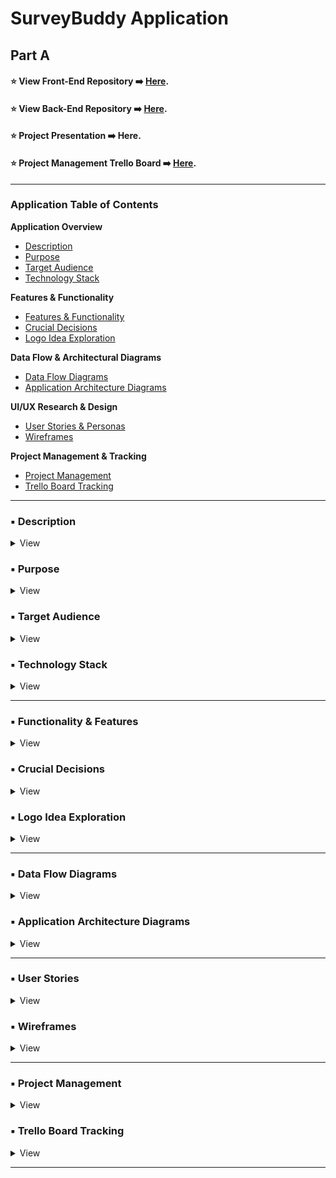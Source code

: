 # SurveyBuddy Application

## Part A

#### ⭐ View Front-End Repository ➡️ [Here](https://github.com/Survey-Buddy/surveybuddy-client).

#### ⭐ View Back-End Repository ➡️ [Here](https://github.com/Survey-Buddy/surveybuddy-backend).

#### ⭐ Project Presentation ➡️ Here.

#### ⭐ Project Management Trello Board ➡️ [Here](https://trello.com/b/5D0KTU38/survey-buddy-part-a).

---

### Application Table of Contents

**Application Overview** <br>

- [Description](#application-description)
- [Purpose](#application-purpose)
- [Target Audience](#target-audience)
- [Technology Stack](#technology-stack) <br>

**Features & Functionality** <br>

- [Features & Functionality](#functionality--features)
- [Crucial Decisions](#crucial-decisions)
- [Logo Idea Exploration](#logo-idea-exploration)

**Data Flow & Architectural Diagrams** <br>

- [Data Flow Diagrams](#data-flow-diagrams)
- [Application Architecture Diagrams](#application-architecture-diagrams) <br>

**UI/UX Research & Design** <br>

- [User Stories & Personas](#user-stories)
- [Wireframes](#wireframes) <br>

**Project Management & Tracking** <br>

- [Project Management](#project-management)
- [Trello Board Tracking](#trello-board-tracking)

---

### ▪ Description

<details>
<summary>View</summary>
<br>
This survey app is designed to make creating and managing surveys effortless. Whether you’re a student collecting data for a project, an individual seeking personal insights, or a business gathering customer feedback, this app provides a simple and intuitive experience for all users.

With just a few clicks, you can design a custom survey tailored to your needs, select recipients from your network, and send it out instantly. The app ensures that managing responses is just as straightforward. Once the survey is completed, the collected data is displayed in an organised and easy-to-understand format, allowing you to gain valuable insights without hassle.

Built with a focus on simplicity and functionality, this app streamlines the process of creating, distributing, and analysing surveys, making it the perfect tool for anyone looking to gather meaningful information quickly and efficiently.

## </details>

### ▪ Purpose

<details>
<summary>View</summary>
<br>
The purpose of this app is to provide a straightforward and affordable alternative to complicated and feature-heavy survey platforms. Many existing options overwhelm users with unnecessary features and costs. This app focuses on simplicity, ensuring users can quickly create, share, and analyse surveys without distractions or hidden expenses. It's perfect for those who value ease of use and clarity over complexity.

## </details>

### ▪ Target Audience

<details>
<summary>View</summary>
<br>

##### **Students:**

- Ideal for conducting surveys for academic research, gathering peer feedback, or collecting data for projects, and assignments.
- Useful for group work, where students can collaborate on surveys and analyse responses together.

##### **Individuals:**

- Enables individuals to run informal surveys for friends, social media followers, or community groups.

##### **Businesses:**

- Customer Feedback: Collect insights on customer satisfaction, product preferences, and overall experience.
- Employee Engagement: Run surveys to measure job satisfaction, gather suggestions, and understand team morale.
- Market Research: Conduct surveys to gather insights on market trends, product demand, and consumer behavior.
- Event Planning: Create RSVP forms or post-event feedback surveys to improve future events.

##### **Educators and Trainers:**

- Useful for creating quizzes, feedback forms, and evaluations for classes or workshops.
- Allows for tracking and analysing student or trainee progress over time.

##### **Nonprofits and Community Groups:**

- Ideal for collecting input from members, running community feedback polls, or gathering opinions on local issues.
- Enables organisations to track the impact of their initiatives and programs.

##### **Healthcare Professionals:**

- Use for patient satisfaction surveys, pre-appointment checklists, or anonymous feedback on care quality.

##### **Freelancers and Creators:**

- Collect feedback on services, products, or creative content like art, music, or writing.
- Use as a tool to engage audiences and build community trust through polls or feedback forms.

##### **Small and Large Teams:**

- Track project progress and gather feedback from team members in real-time.
- Use surveys for retrospectives, brainstorming sessions, or decision-making.
</details>

### ▪ Technology Stack

<details>
<summary>View</summary>
<br>
The MERN technology stack was used to build this application.

MongoDB explains a tech stack as…

_‘Tech stacks are sets of technologies that are stacked together to build any application.’_

Since no one software alone allows for the ideal full development of an application, multiple technologies are stacked together to facilitate the building of web applications that are easier to maintain and are scalable _(What Is A Technology Stack? Tech Stacks Explained n.d.)_.

![Tech Stack](./images/TechStack.png)

A popular modern tech stacks used throughout industry is the MERN stack, it uses JavaScript for the front end and server-side technologies, accompanied by MongoDB, a non-relational database management system to perform CRUD operations. These tech stacks use technologies that are JavaScript focused and are known to work well together, they enable a streamlined and unified development process because the technologies are frameworks and libraries of a single language, that allows for code reusability (MongoDB n.d.).

The acronym for these stacks is:

**M** – MongoDB for the database <br>
**E** – Express JS for the API server <br>
**R** – React for the User Interface <br>
**N** – Node JS for the runtime server environment <br>

![MERN logo](./images/mern.webp)

Here is a visual guide of the MERN stack, that displays the overall structure for an app developed using this stack and which technologies interact with each other. The front-end and database operate independently, interacting only with the server-side Express JS and Node JS API environment.

![MERN Architecture](./images/MernArchitecture.png)

#### Other main technologies include:

**TypeScript**

  <img src="./images/Typescript.png" alt="TypeScript logo" width="100" >

_"TypeScript is a strongly typed programming language that builds on JavaScript, giving you better tooling at any scale."_ - typescript.com

Provides static typing for JavaScript, improving code quality, catching errors early, and making the app easier to maintain and scale.

**Boostrap**

  <img src="./images/Bootstrap.webp" alt="Bootstrap logo" width="100" >

_"Powerful, extensible, and feature-packed frontend toolkit. Build and customize with Sass, utilize prebuilt grid system and components, and bring projects to life with powerful JavaScript plugins."_ - bootstrap.com

A CSS framework that simplifies responsive design and styling, helping create a user-friendly and mobile-compatible interface quickly.

**Chakra UI**

  <img src="./images/chakra.png" alt="Chakra logo" width="200" >

_"Accessible React components for building high-quality web apps and design systems."_ - chakra-ui.com

**Shadcn/UI**

  <img src="./images/shadcn.png" alt="Shadcn logo" width="200" >

_"Beautifully designed components that you can copy and paste into your apps. Made with Tailwind CSS. Open source."_ - ui.shadcn.com

A modern, accessible component library that accelerates the development of elegant, reusable UI elements.

**Mongoose**

  <img src="./images/mongoose.png" alt="Mongoose logo" width="200" >

_"Mongoose is an ODM (Object Data Modeling) library for MongoDB."_ - mongodb.com

Simplifies interactions with MongoDB by providing a structured way to define schemas and handle data validation and queries.

**Amazon S3** (stretch goal)

  <img src="./images/AmazonS3.png" alt="Amazon S3 logo" width="200" >

_"Amazon Simple Storage Service (Amazon S3) is an object storage service offering industry-leading scalability, data availability, security, and performance."_ - aws.amazon.com/s3

A scalable cloud storage solution to manage and serve images efficiently, which would enhance the app's functionality by supporting media uploads.

For a complete list of technologies, please refer to [application architecture](#application-architecture-diagrams).

</details>

---

### ▪ Functionality & Features

<details>
<summary>View</summary>
<br>
A Mind Map was created to explore and document potential application functionality and features.

![Mind Map](./images/MindMap.jpg)

#### Minimum Viable Product Features

**User Authorisation:** Ensures that only survey creators can access and manage their own surveys and data, stopping unauthorised access.

**User Authentication:** Verifies user identities through secure login, ensuring only registered users can access their accounts.

**Create a New Survey:** Allows users to design and customise surveys by adding questions, choosing formats, and setting preferences.

**Survey Links:** Automatically generates unique links for each survey, making it easy to share with others for responses.

**Survey Analytics:** Provides survey creators with clear visual insights and summaries of survey results, using charts and graphs.

**Data Display:** Displays survey results in a user-friendly layout, showing individual responses and aggregated data where applicable.

#### Stretch Goal Features

**Written Summaries:** Generate detailed written summaries of survey results for easy interpretation.

**Large Language Model Response Summary:** Utilise a large language model (e.g., OpenAI API) to create advanced, natural-language summaries of survey data.

**Targeted Survey:** Allow creators to tailor surveys for specific audiences based on criteria like demographics or behavior.

**Authorisation:** Ensure only authorised respondents can access surveys via unique links to maintain privacy and data integrity.

**Rewards:** Introduce a rewards system for respondents, such as redeemable points or gift cards, to incentivise participation.

**Images:** Add carousel-style image questions to support visual responses and enhance survey engagement.

**Amazon S3 Storage:** Use Amazon S3 to securely store large files, such as images or multimedia responses, for scalable data management.

**Pricing:** Implement flexible pricing plans to accommodate survey creators with different needs, from free basic plans to premium features.

**Interactive Questions:** Add drag-and-drop question types to create a more engaging and user-friendly survey experience.

**Question Translation:** Provide automatic question translations to reach a wider audience and support multilingual respondents.

**Auto Reminder Emails:** Send automated reminders to respondents who haven’t completed the survey to boost response rates.

**QR Code Survey Links:** Generate QR codes for surveys, making it easier for users to share and access surveys via mobile devices.

![Features Board](./images/features.jpg)

#### Mood Board

To analyse competitor applications and gain a deeper understanding of their features and user interfaces, I created a Mood Board showcasing aesthetics and layouts that resonated with me.

![Mood Board](./images/MoodBoard.png)

## </details>

### ▪ Crucial Decisions

<details>
<summary>View</summary>
<br>

#### Survey Submission options

1. Make API call to store question data after each answered question:

**_Strengths:_**

- Progress Saving
- Real-Time Analytics
- Adaptive Surveys
  - Questions change based on answers

**_Weaknesses:_**

- Increased API Calls
- Increased Backend Complexity
- User Experience
  - Delays between questions

2. Make one API call to store all data at the end of the survey:

**_Strengths:_**

- Reduced API Calls
- Easier Backend Management
- User Experience

**_Weaknesses:_**

- Data Loss
  - If a user were to abandon the survey without submission, or their survey expires, their responses will be lost.
- No Real-Time Updates

#### TypeScript

After discovering how TypeScript's interface feature can strengthen understanding when building React components, I decided to deepen my understanding of TypeScript's React functionality to incorporate it into my application. This required additional learning, which I supported by completing an online 'Coding With Mosh' course.

## </details>

### ▪ Logo Idea Exploration

<details>
<summary>View</summary>
<br>
1.

![SurveyBuddy Logo idea 1](./images/SB_logo1.png)
![SurveyBuddy Logo idea 1 Green](./images/SB_logo1green.png)

2.

![SurveyBuddy Logo idea 2](./images/SB_logo2.png)

3.

![SurveyBuddy Logo idea 3](./images/SB_logo3.png)

4.

![SurveyBuddy Logo idea 4](./images/SB_logo4.png)

</details>

---

### ▪ Data Flow Diagrams

<details>
<summary>View</summary>
<br>

#### Data Flow Diagram Methods & Symbols

\*For the following diagrams, the **Yourdon + De Marco** diagram convention will be strictly followed, clearly depicting where data is coming from, where it is going, and how it is being stored.

![Data Flow Diagram Methods and Symbols](images/Data-Flow-Diagram-Methods-&-Symbols.webp)
_geeksforgeeks.org_

There are three levels of Data Dlow Diagrams (DFDs), these inlclude:

- Level-0
- Level-1
- Level-2

#### GeeksForGeeks describe 0-level as:

_"... also known as a context diagram. It’s designed to be an abstraction view, showing the system as a single process with its relationship to external entities."_

#### GeeksForGeeks describe 1-level as:

_"This level provides a more detailed view of the system by breaking down the major processes identified in the level 0 DFD into sub-processes. Each sub-process is depicted as a separate process on the level 1 DFD."_

#### GeeksForGeeks describe 2-level as:

_"This level provides an even more detailed view of the system by breaking down the sub-processes identified in the level 1 DFD into further sub-processes."_

\*It is important to note that JSON Web Tokens (JWTs) are generated in the Express backend, not fetched from the database. The database validates the user's credentials, after which the backend generates and issues the active token. While the data flow diagrams below depict the JWT in the path from the data store to the process, it is actually created within the backend itself.

![Level 0 and 1 DFD](./images/DFDiagram.png)

0-Level Overview of the Survey App:

- _External entities:_

  - Survey Creators: Submit survey details to create surveys.
  - Survey Respondents: Provide responses by filling out surveys.

- _Central system:_

  - Survey Application System processes all user requests.

- _Data flows:_

  - Survey Creators → Submit survey details → Survey Application System.
  - Survey Respondents → Submit survey responses → Survey Application System.
  - Survey Application System → Fetch survey data and results → Survey Creators.

- _Data storage:_

  - All survey data (e.g., questions, responses) is securely stored in MongoDB Atlas.

Breakdown of Processes in the Survey Application:

- _Create Survey:_

  - Survey Creator inputs survey details (title, description, questions).
  - Data is sent via RESTful API to the backend.
  - Backend validates and stores the survey in MongoDB Atlas.

- _Distribute Survey:_

  - A unique link (/survey/{surveyId}) is generated and shared with respondents.
  - Link routes users to a dynamically rendered survey page.

- _Submit Responses:_

  - Respondent answers survey questions.
  - Responses are sent via API to the backend for validation and storage.
  - Stored responses are associated with the respective survey in MongoDB Atlas.

- View Results:

  - Survey Creator requests survey analytics.
  - Backend processes stored responses and generates aggregated data.
  - Data is returned to the frontend and visualised using D3.js charts.

![Level 2 New Survey and Link DFD](./images/DFDLevel2.drawio.png)

### Further Data Flow Diagrams

#### High Level Data Flow Chart Diagram

![High Level Data Flow Diagram](./images/Dataflow_highlevel.jpg)

#### Level 1 Flow Chart Diagram

![Level 1 Flow Chart](./images/Level1_FlowChart.jpg)

### Level 2 Flow Chart Diagrams

#### Respondent Survey Retrieval

![Survey Respondent Flow Chart](./images/Flowchart_Respondent.jpg)

#### New Survey Creation

![New Survey Flow Chart](./images/Flowchart_NewSurvey.jpg)

</details>

### ▪ Application Architecture Diagrams

<details>
<summary>View</summary>
<br>
Server-side architecture refers to the framework that manages the operations and interactions of a web application's backend components. In this model, the server handles the core logic, processes client requests, interacts with databases, and delivers the appropriate responses to the client-side interface. This approach ensures efficient data processing, security, and scalability.

In the context of the **SurveyBuddy** application, the server-side architecture is implemented as follows:

**Backend Framework:** Utilises Express.js to manage server-side logic and handle HTTP requests and responses.

**Database Interaction:** Employs MongoDB Atlas for data storage, with Mongoose serving as the Object Data Modeling (ODM) library to facilitate database operations.

**Authentication:** Implements JSON Web Tokens (JWT) for secure user authentication, ensuring that only authorised users can access specific functionalities.

**API Endpoints:** Defines RESTful API endpoints to enable communication between the frontend and backend, supporting operations such as survey creation, data retrieval, and analytics.

This server-side architecture ensures that your survey application operates efficiently, securely, and is capable of scaling to meet user demands.

![Application Architecture Diagram](./images/architecture.drawio.png)

\*It is important to note that both JWT generation and database connections rely on secret keys, which are essential for secure token creation and authentication. Without these keys, the app cannot function properly.

#### **Tech Stack Architecture**

This list breaks down the key technologies used in each architectural component of the app.

#### **Frontend**

▪ **React**: Framework for building the user interface.
▪ **useContext API**: For managing global state within the app.
▪ **React Router DOM**: For routing and navigation between pages.
▪ **React Forms**: For handling survey inputs and user data.
▪ **D3.js**: For creating interactive charts and visualising survey analytics.
▪ **Styling Library** (Bootstrap): For designing the user interface.
▪ **HTTP Requests** (Fetch or Axios): For communicating with the backend.
▪ **Validation** (Zod): For client side validation.

#### **Backend (Express)**

▪ **Express.js**: Framework for building the server and API.
▪ **JWT**: For secure token▪based authentication.
▪ **bcrypt**: For hashing and securely storing passwords.
▪ **dotenv**: For managing environment variables securely.
▪ **Mongoose**: For interacting with the MongoDB database.
▪ **Middleware**:
▪ **cors**: For handling cross-origin requests.
▪ **body▪parser**: For parsing incoming request data (built-in for recent Express versions).
▪ **Node.js**: Runtime environment for executing JavaScript server▪side.

#### **Database (MongoDB Atlas)**

▪ **MongoDB**: Cloud-based database for storing app data.
▪ **Mongoose**: Object Data Modeling (ODM) library for database communication.
▪ **Data Validation**: Ensures data integrity using Mongoose schemas.

#### **General Tools**

▪ **Git**: For version control and source code management.
▪ **npm**: For package management and dependency handling.
▪ **Deployment Platforms**: Netlify, and Render for hosting the app.
▪ **Testing Tools**:
▪ **Frontend**: Jest or React Testing Library.
▪ **Backend**: Mocha, Chai, or Supertest.

![Tech Architecture Diagram](./images/TechArchitectureDiagram.drawio.png)

#### MERN Stack Architecture

![MERN Stack Architecture High View](./images/mern_architecture.jpeg)

The frontend and backend communicate using **HTTP request** and response calls, exchanging data in **JSON** (JavaScript Object Notation) format. **Express**, a server framework built on **Node.js**, powers the backend, managing these communications efficiently and securely.

The frontend will utilise reusable **React components** wherever possible to align with **DRY** (Don't Repeat Yourself) coding principles. The backend will be structured into **routes**, **controllers**, and **models**, each focusing on a specific task or concern to maintain clear **separation of responsibilities**.

#### File System Architecture

```surveybuddy/
├── client/                # Frontend code
  ├── public/              # Static files like index.html
  ├── src/                 # Source files
  │ ├── components/        # Reusable React components
  │ ├── pages/             # Full-page components
  │ ├── context/           # React Context for state management
  │ ├── services/          # API calls and utilities
  │ ├── styles/            # CSS/SCSS files
  │ ├── App.tsx            # Root React component
  │ └── index.tsx          # React entry point
  └── package.json         # Frontend dependencies


├── server/                # Backend code
│ ├── controllers/         # Route controllers (business logic)
│ ├── models/              # Database schemas/models
│ ├── routes/              # API endpoints
│ ├── utils/               # Helper functions/middleware
│ ├── app.js               # Express app setup
│ ├── server.js            # Main server entry point
│ └── package.json         # Backend dependencies
│
├── .env                   # Environment variables
├── README.md              # Project documentation
├── package.json           # Top-level dependencies and scripts
├── tsconfig.json          # TypeScript configuration
└── .gitignore             # Ignored files for Git
```

A robust file system ensures that the application can scale effectively without becoming overly complex. It adheres to the **separation of concerns** principle, grouping related functionalities together while keeping unrelated files and directories separate. This structure enhances maintainability and makes it easier for new developers or team members to navigate and contribute to the project, even if they are unfamiliar with the source code.

### Model View Controller Express Architecture

![MVC Diagram](./images/mvc_express.png)

To separate functionality, the system is structured into routes, controllers, models, and services:

- **Routes**: Handle incoming HTTP requests and forward them to the appropriate controllers.
- **Controllers**: Process the request, invoke the necessary business logic or database operations, and generate the HTTP response.
- **Models**: Interact directly with the database to fetch or write data.
- **Services**: Contain reusable business logic, decoupling complex operations from controllers.

This architecture ensures clear separation of concerns, maintainability, and scalability in the application.

#### Deployment

The final application will have its frontend hosted on [Netlify](https://www.netlify.com/), the backend on [Render](https://render.com/), and the database on [MongoDB Atlas](https://www.mongodb.com/docs/atlas/).

</details>

---

### ▪ User Stories

<details>
<summary>View</summary>
<br>
To enlarge user story diagram's please click on image.

#### 1. Sam's User Story

Creating a new survey.

![Sam's User Persona](./images/UP_Sam.png)
![Sam's User Story Diagram](./images/SamsUS.png)

#### 2. Daisy's User Story

Completing an existing survey.

![Daisys User Persona](./images/UP_Daisy.png)
![Daisy's User Story Diagram](./images/DaisysUS.png)

#### 3. Sarah's User Story

Viewing the analytics page.

![Sarah's User Persona](./images/UP_Sarah.png)
![Sarah's User Sotry Diagram](./images/SarahsUS.png)

#### 4. Tim's User Story

Finding a survey link and emailing it to a friend.

![Tim's User Persona](./images/UP_Tim.png)
![Tim's User Story Diagram](./images/Tim'sUS.png)

#### 5. Alice's User Story

Navigating to the account page and logging out.

![Alice's User Persona](./images/UP_Alice.png)
![Alice's User Story Diagram](./images/Alice'sUS.png)

#### 6. John's User Story

Signing up to create a new SurveyBuddy account.

![John's User Persona](./images/UP_John.png)
![John's User Story Diagram](./images/John'sUS.png)

### Evidence of Revision and Refinement

![User Story Refinement](./images/US_refinement.jpg)
![Database in and out](./images/DB-inoutflow.jpg)

</details>

### ▪ Wireframes

<details>
<summary>View</summary>
<br>
Low Fidelity Wireframes Created with Simple Design Asset library.

**Landing Page**

![Landing Page Wireframe](./images/Wireframe1.png)

**Surveys Page**

![Surveys Page Wireframe](./images/Wireframe2.png)

**Login Page**

![Login Page Wireframe](./images/Wireframe3.png)

**Survey Page**

![Survey Page Wireframe](./images/Wireframe4.png)

**Pricing Page**

![Pricing Page Wireframe](./images/Wireframe5.png)

**Community Page**

![Community Page Wireframe](./images/Wireframe6.png)

**Interactivity Wireframe Page**

This wireframe demonstrates the relationships between screens.

![Interactivity Wireframe Page](./images/newWFsPrototype.png)

**Initial Wireframes Design**

#### NavBar

![Nav Bar](./images/NavbarWF.png)

Interactions:

- Click
  - About - navigates to About page
  - Surveys - navigates to Surveys page
  - Recipients - navigates to Recipients page
  - Analytics - navigates to Analytics page

#### Home Page

![Home Page](./images/WF_1.png)

Interactions:

- Click
  - New Survey - navigates to create a new survey page

#### Respondent Survey

![Respondent Survey](./images/WF_2.png)

Interactions:

- Click
  - Submit - Submits survey response data to database
  - Multi Choice - Selects answer to be stored in database on submit

#### Create Survey

![Create Survey](./images/WF_3.png)

Interactions:

- Click
  - Question Type - Select type of question from drop down menu
  - Previous - Returns to previous question input
  - Next - Navigates to next question input
  - Submit - Submit's survey creator data to database

#### Survey Analytics

![Survey Analytics](./images/WF_4.png)

Interactions:

- Click
  - Image - to enlarge image

#### Survey's Page

![Survey's Page](./images/WF_6.png)

Interactions:

- Click
  - Survey - Navigates to analytics page
  - Link - Provides a copiable link to respondent survey

#### User Account

![User Account](./images/WF_5.png)

Interactions

- Click
  - Log Out - Logs user out of account

#### About Page

![About Page](./images/WF_7.png)

Interactions NA

#### Interactive Wireframe Diagram

![Interactive Wireframe Diagram](./images/InteractiveWF.png)

The UI for the survey app is designed to be simple and logical, ensuring an intuitive user experience. The wireframes above demonstrate exceptional planning of the project’s flow and structure, showcasing thoughtful space distribution, clear content prioritisation, and seamless navigation. They outline the intended actions, core functions, and relationships between screens, providing a comprehensive blueprint for the app’s development and ensuring a cohesive user journey.

</details>

---

### ▪ Project Management

<details>
<summary>View</summary>
<br>

### **Project Management Process Evidence**

To manage the development of my survey app, I used a **Trello board** structured with the following columns: **To Do**, **Doing**, **Done**, and **Signed Off**. This workflow aligns with key principles of the **Agile methodology**, ensuring iterative progress and continuous improvement even as a solo developer. Below is a detailed explanation of how my process meets Agile requirements:

#### **1. Sprint Planning**

- Tasks are broken down into manageable and actionable cards within the **To Do** column.
- Each card represents a clear deliverable or functionality, such as implementing survey creation, authentication, or data visualisation analytics.
- Tasks are prioritised based on user needs, technical dependencies, and project goals.

#### **2. Focused Execution**

- I select tasks from the **To Do** column and move them to **Doing**, focusing on one task, or related tasks, at a time to maintain efficiency.
- Each sprint focuses on completing a single card or a set of related cards within a short time frame.

#### **3. Iterative Development**

- Completed tasks are moved to the **Done** column, where they remain for a period of self-imposed review.
- This delay allows me to revisit the task after a couple of days with fresh eyes, ensuring quality and identifying potential improvements.

#### **4. Continuous Improvement**

- After review, tasks are either:
  - Improved and refined based on identified gaps or optimisations.
  - Moved to the **Signed Off** column once they meet the required standards and are considered complete.
- This step mimics the retrospective phase of Agile, focusing on learning and refining my work iteratively.

#### **5. Transparency and Adaptability**

- The Trello board provides a clear and transparent overview of the project’s progress, from planned tasks to completed features.
- If priorities or requirements change, I adapt the task order in the **To Do** column to reflect the new focus areas.

### **Why This Process Meets Agile Requirements**

- **Iterative Development**: Tasks are completed in small, manageable increments (sprints), allowing for continuous progress.
- **Focus on Quality**: The review process ensures tasks are revisited and refined, aligning with Agile’s emphasis on delivering high-quality, functional software.
- **Adaptability**: The Trello board structure allows for easy reprioritisation of tasks as needed.
- **Self-Reflection**: The review period mimics Agile retrospectives, fostering continuous improvement even as a solo developer.

This process ensures that my development workflow remains organised, iterative, and adaptable while following Agile principles in a manner appropriate for solo work.

</details>

### ▪ Trello Board Tracking

<details>
<summary>View</summary>
<br>

_It is important to note that the **Extra Tech Learning** and **Planning Methodology** cards represent ongoing tasks and are not considered part of sprints. These cards remain in the **Doing** column throughout most of Part A development and planning._

#### 13th Nov - **The Journey Begins!**

Populated the Trello board with initial Part A tasks. Researched app ideas and extra technology.

![Trello Board 13th Nov](./images/13:11_trello.png)

#### 14th Nov

Decided on final app idea - Survey Application - started on wireframes, user stories, mind map and mood board.

Continued with competitor research and learning extra tech - typescript.

![Trello Board 14th Nov](./images/14:11_trello.png)

#### 15th Nov

Completed Mood Board and continued learning TypeScript for React.

![Trello Board 15th Nov](./images/15:11_trello.png)

#### 17th Nov

Completed competitor research and started on Data Flow Diagrams.

![Trello Board 17th Nov](./images/17:11_trello.png)

#### 18th Nov

Completed high fidelity wireframes and user stories, created new low fidelity wireframes and user personas trello cards, decided to use D3.js for data visualisation and analytics, and continued with TypeScript for React online course.

![Trello Board 17th Nov](./images/18:11_trello.png)

#### 19th Nov

After speaking with my lecturer about wireframes, it was decided that basic high fidelity frames without styling would be sufficient, and that low fidelity wireframes would not be required. Therefore, this card was deleted from the project management Trello board.

When creating the data flow diagrams, flow chart symbols were used inplace of data flow diagram convention symbols, the diagrams were recreated using symbols following the Yourdon + De Marco convention in Drawio.

Adding User Persona's to each User Story including a profile picture, bio, goals, motivation, personality and skills sections.

![Trello Board 17th Nov](./images/19:11_trello.png)

#### 20th Nov

Completed Data Flow Diagrams and Application Architecture cards, reviewed cards in **Done** column, and moved to signed off where appropriate.

![Trello Board 20th Nov](./images/20:11_trello.png)

#### 21st Nov

Completed the application architecture diagram card and added a tech architecture diagram to it. Reviewed and made minor changes to wire frames, DFD, user personas and user stories cards and moved to **Signed Off**.

**Part A** of the assignment is almost complete, I now plan to focus my attention on learning TypeScript for React and **Part B** of the assignment.

An **Part A Review** card was added to the Trello Board, to be completed by mid next week.

![Trello Board 21th Nov](./images/21:11_trello.png)

#### 28th Nov

Completed a new set of wireframes using Simple Design System components and overall Part A review, in relation to the rubric. Started planning and structuring the final power point presentation.

![Trello Board 28th Nov](./images/28:11_trello.png)

</details>

---
